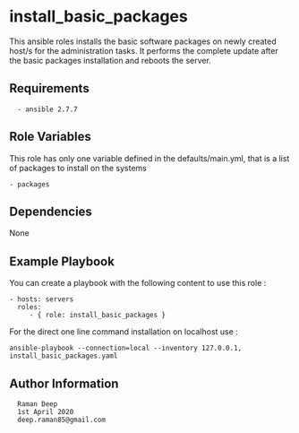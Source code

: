 install_basic_packages
======================

This ansible roles installs the basic software packages on newly created host/s for the administration tasks.
It performs the complete update after the basic packages installation and reboots the server.

Requirements
------------

      - ansible 2.7.7

Role Variables
--------------

This role has only one variable defined in the defaults/main.yml, that is a list of packages to install on the systems

    - packages 

Dependencies
------------

None

Example Playbook
----------------

You can create a playbook with the following content to use this role :

    - hosts: servers
      roles:
         - { role: install_basic_packages }
   
For the direct one line command installation on localhost use :

	ansible-playbook --connection=local --inventory 127.0.0.1, install_basic_packages.yaml


Author Information
------------------

      Raman Deep
      1st April 2020
      deep.raman85@gmail.com


